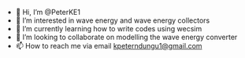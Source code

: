 - 👋 Hi, I’m @PeterKE1
- 👀 I’m interested in wave energy and wave energy collectors
- 🌱 I’m currently learning how to write codes using wecsim
- 💞️ I’m looking to collaborate on modelling the wave energy converter
- 📫 How to reach me via email kpeterndungu1@gmail.com

<!---
PeterKE1/PeterKE1 is a ✨ special ✨ repository because its `README.md` (this file) appears on your GitHub profile.
You can click the Preview link to take a look at your changes.
--->
